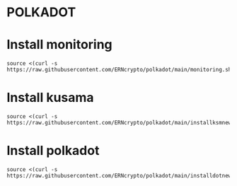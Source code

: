# POLKADOT
#    Install monitoring
    source <(curl -s https://raw.githubusercontent.com/ERNcrypto/polkadot/main/monitoring.sh)
# Install kusama

    source <(curl -s https://raw.githubusercontent.com/ERNcrypto/polkadot/main/installksmnew3.sh)
# Install polkadot
    source <(curl -s https://raw.githubusercontent.com/ERNcrypto/polkadot/main/installdotnew.sh)
